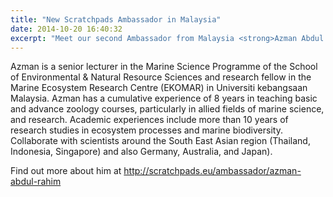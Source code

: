 ```yaml
---
title: "New Scratchpads Ambassador in Malaysia"
date: 2014-10-20 16:40:32
excerpt: "Meet our second Ambassador from Malaysia <strong>Azman Abdul Rahim</strong>"
---
```


Azman is a senior lecturer in the Marine Science Programme of the School of Environmental & Natural Resource Sciences and research fellow in the Marine Ecosystem Research Centre (EKOMAR) in Universiti kebangsaan Malaysia. Azman has a cumulative experience of 8 years in teaching basic and advance zoology courses, particularly in allied fields of marine science, and research. Academic experiences include more than 10 years of research studies in ecosystem processes and marine biodiversity. Collaborate with scientists around the South East Asian region (Thailand, Indonesia, Singapore) and also Germany, Australia, and Japan).

Find out more about him at
http://scratchpads.eu/ambassador/azman-abdul-rahim
